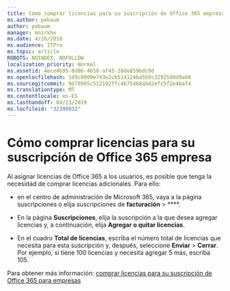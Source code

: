 ```yaml
---
title: Cómo comprar licencias para su suscripción de Office 365 empresa
ms.author: pebaum
author: pebaum
manager: mnirkhe
ms.date: 4/26/2018
ms.audience: ITPro
ms.topic: article
ROBOTS: NOINDEX, NOFOLLOW
localization_priority: Normal
ms.assetid: 4ece4b95-0d06-4658-af45-28de859bdc9d
ms.openlocfilehash: 1d9c0009e743e2cb514124ba5b9c3292580d9a88
ms.sourcegitcommit: 9d78905c512192ffc4675468abd2efc5f2e4baf4
ms.translationtype: MT
ms.contentlocale: es-ES
ms.lasthandoff: 04/23/2019
ms.locfileid: "32399932"
---
```

# <a name="how-to-buy-licenses-for-your-office-365-business-subscription"></a>Cómo comprar licencias para su suscripción de Office 365 empresa

Al asignar licencias de Office 365 a los usuarios, es posible que tenga la necesidad de comprar licencias adicionales. Para ello:
  
- en el centro de administración de Microsoft 365, vaya []( https://go.microsoft.com/fwlink/p/?linkid=842054) a la página suscripciones o elija suscripciones de **facturación** \> ****.
    
- En la página **Suscripciones**, elija la suscripción a la que desea agregar licencias y, a continuación, elija **Agregar o quitar licencias**.
    
- En el cuadro **Total de licencias**, escriba el número total de licencias que necesita para esta suscripción y, después, seleccione **Enviar** \> **Cerrar**. Por ejemplo, si tiene 100 licencias y necesita agregar 5 más, escriba 105.
    
Para obtener más información: [comprar licencias para su suscripción de Office 365 para empresas](https://support.office.com/article/36081d8d-b3fa-4948-8c34-e217bba825e1)
  

